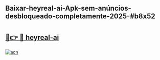 ## Baixar-heyreal-ai-Apk-sem-anúncios-desbloqueado-completamente-2025-#b8x52

# <h2><a href="https://ainizakaria.my?title=heyreal-ai&ref=20M">🔗👉 🔴 heyreal-ai</a></h2>

[![acn](https://github.com/user-attachments/assets/0f9c940e-d8b0-45ae-aac7-cd30a18b3e1c)](https://ainizakaria.my?title=heyreal-ai&ref=20M)


